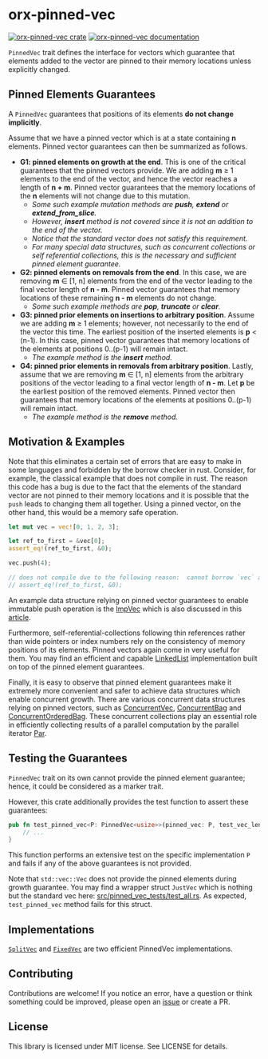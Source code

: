 # orx-pinned-vec

[![orx-pinned-vec crate](https://img.shields.io/crates/v/orx-pinned-vec.svg)](https://crates.io/crates/orx-pinned-vec)
[![orx-pinned-vec documentation](https://docs.rs/orx-pinned-vec/badge.svg)](https://docs.rs/orx-pinned-vec)

`PinnedVec` trait defines the interface for vectors which guarantee that elements added to the vector are pinned to their memory locations unless explicitly changed.

## Pinned Elements Guarantees

A `PinnedVec` guarantees that positions of its elements **do not change implicitly**.

Assume that we have a pinned vector which is at a state containing **n** elements. Pinned vector guarantees can then be summarized as follows.

* **G1: pinned elements on growth at the end**. This is one of the critical guarantees that the pinned vectors provide. We are adding **m** ≥ 1 elements to the end of the vector, and hence the vector reaches a length of **n + m**. Pinned vector guarantees that the memory locations of the **n** elements will not change due to this mutation.
  * *Some such example mutation methods are **push**, **extend** or **extend_from_slice**.*
  * *However, **insert** method is not covered since it is not an addition to the end of the vector.*
  * *Notice that the standard vector does not satisfy this requirement.*
  * *For many special data structures, such as concurrent collections or self referential collections, this is the necessary and sufficient pinned element guarantee.*
* **G2: pinned elements on removals from the end**. In this case, we are removing **m** ∈ [1, n] elements from the end of the vector leading to the final vector length of **n - m**. Pinned vector guarantees that memory locations of these remaining **n - m** elements do not change.
  * *Some such example methods are **pop**, **truncate** or **clear**.*
* **G3: pinned prior elements on insertions to arbitrary position**. Assume we are adding **m** ≥ 1 elements; however, not necessarily to the end of the vector this time. The earliest position of the inserted elements is **p** < (n-1). In this case, pinned vector guarantees that memory locations of the elements at positions 0..(p-1) will remain intact.
  * *The example method is the **insert** method.*
* **G4: pinned prior elements in removals from arbitrary position**. Lastly, assume that we are removing **m** ∈ [1, n] elements from the arbitrary positions of the vector leading to a final vector length of **n - m**. Let **p** be the earliest position of the removed elements. Pinned vector then guarantees that memory locations of the elements at positions 0..(p-1) will remain intact.
  * *The example method is the **remove** method.*

## Motivation & Examples

Note that this eliminates a certain set of errors that are easy to make in some languages and forbidden by the borrow checker in rust. Consider, for example, the classical example that does not compile in rust. The reason this code has a bug is due to the fact that the elements of the standard vector are not pinned to their memory locations and it is possible that the `push` leads to changing them all together. Using a pinned vector, on the other hand, this would be a memory safe operation.

```rust
let mut vec = vec![0, 1, 2, 3];

let ref_to_first = &vec[0];
assert_eq!(ref_to_first, &0);

vec.push(4);

// does not compile due to the following reason:  cannot borrow `vec` as mutable because it is also borrowed as immutable
// assert_eq!(ref_to_first, &0);
```

An example data structure relying on pinned vector guarantees to enable immutable push operation is the [ImpVec](https://crates.io/crates/orx-imp-vec) which is also discussed in this [article](https://orxfun.github.io/orxfun-notes/#/imp-vec-motivation-2024-10-03).

Furthermore, self-referential-collections following thin references rather than wide pointers or index numbers rely on the consistency of memory positions of its elements. Pinned vectors again come in very useful for them. You may find an efficient and capable [LinkedList](https://crates.io/crates/orx-linked-list) implementation built on top of the pinned element guarantees.

Finally, it is easy to observe that pinned element guarantees make it extremely more convenient and safer to achieve data structures which enable concurrent growth. There are various concurrent data structures relying on pinned vectors, such as [ConcurrentVec](https://crates.io/crates/orx-concurrent-vec), [ConcurrentBag](https://crates.io/crates/orx-concurrent-bag) and [ConcurrentOrderedBag](https://crates.io/crates/orx-concurrent-ordered-bag). These concurrent collections play an essential role in efficiently collecting results of a parallel computation by the parallel iterator [Par](https://crates.io/crates/orx-parallel).

## Testing the Guarantees

`PinnedVec` trait on its own cannot provide the pinned element guarantee; hence, it could be considered as a marker trait.

However, this crate additionally provides the test function to assert these guarantees:

```rust ignore
pub fn test_pinned_vec<P: PinnedVec<usize>>(pinned_vec: P, test_vec_len: usize) {
    // ...
}
```

This function performs an extensive test on the specific implementation `P` and fails if any of the above guarantees is not provided.

Note that `std::vec::Vec` does not provide the pinned elements during growth guarantee. You may find a wrapper struct `JustVec` which is nothing but the standard vec here: [src/pinned_vec_tests/test_all.rs](https://github.com/orxfun/orx-pinned-vec/blob/main/src/pinned_vec_tests/test_all.rs). As expected, `test_pinned_vec` method fails for this struct.

## Implementations

[`SplitVec`](https://crates.io/crates/orx-split-vec) and [`FixedVec`](https://crates.io/crates/orx-fixed-vec) are two efficient PinnedVec implementations.

## Contributing

Contributions are welcome! If you notice an error, have a question or think something could be improved, please open an [issue](https://github.com/orxfun/orx-pinned-vec/issues/new) or create a PR.

## License

This library is licensed under MIT license. See LICENSE for details.
